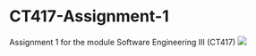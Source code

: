 # CT417-Assignment-1
Assignment 1 for the module Software Engineering III (CT417)
[![](https://jitpack.io/v/Tropentil/CT417---Assignment-1.svg)](https://jitpack.io/#Tropentil/CT417---Assignment-1)
